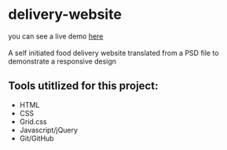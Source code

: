 # delivery-website

you can see a live demo [here](https://abuna1985.github.io/travel-site/)<br><br>
A self initiated food delivery website translated from a PSD file to demonstrate a responsive design
## Tools utitlized for this project:
* HTML
* CSS
* Grid.css
* Javascript/jQuery
* Git/GitHub
